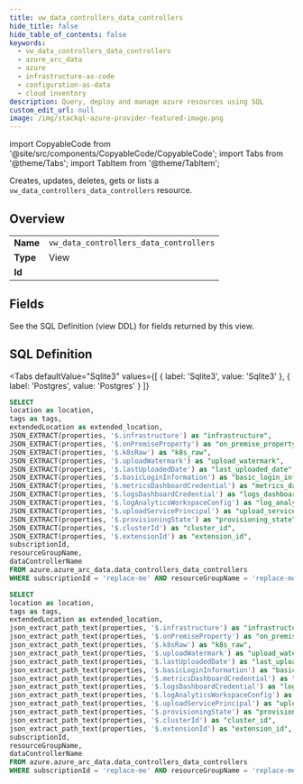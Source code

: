 ```yaml
--- 
title: vw_data_controllers_data_controllers
hide_title: false
hide_table_of_contents: false
keywords:
  - vw_data_controllers_data_controllers
  - azure_arc_data
  - azure
  - infrastructure-as-code
  - configuration-as-data
  - cloud inventory
description: Query, deploy and manage azure resources using SQL
custom_edit_url: null
image: /img/stackql-azure-provider-featured-image.png
---
```


import CopyableCode from '@site/src/components/CopyableCode/CopyableCode';
import Tabs from '@theme/Tabs';
import TabItem from '@theme/TabItem';

Creates, updates, deletes, gets or lists a <code>vw_data_controllers_data_controllers</code> resource.

## Overview
<table><tbody>
<tr><td><b>Name</b></td><td><code>vw_data_controllers_data_controllers</code></td></tr>
<tr><td><b>Type</b></td><td>View</td></tr>
<tr><td><b>Id</b></td><td><CopyableCode code="azure.azure_arc_data.vw_data_controllers_data_controllers" /></td></tr>
</tbody></table>

## Fields

See the SQL Definition (view DDL) for fields returned by this view.

## SQL Definition

<Tabs
defaultValue="Sqlite3"
values={[
{ label: 'Sqlite3', value: 'Sqlite3' },
{ label: 'Postgres', value: 'Postgres' }
]}
>
<TabItem value="Sqlite3">

```sql
SELECT
location as location,
tags as tags,
extendedLocation as extended_location,
JSON_EXTRACT(properties, '$.infrastructure') as "infrastructure",
JSON_EXTRACT(properties, '$.onPremiseProperty') as "on_premise_property",
JSON_EXTRACT(properties, '$.k8sRaw') as "k8s_raw",
JSON_EXTRACT(properties, '$.uploadWatermark') as "upload_watermark",
JSON_EXTRACT(properties, '$.lastUploadedDate') as "last_uploaded_date",
JSON_EXTRACT(properties, '$.basicLoginInformation') as "basic_login_information",
JSON_EXTRACT(properties, '$.metricsDashboardCredential') as "metrics_dashboard_credential",
JSON_EXTRACT(properties, '$.logsDashboardCredential') as "logs_dashboard_credential",
JSON_EXTRACT(properties, '$.logAnalyticsWorkspaceConfig') as "log_analytics_workspace_config",
JSON_EXTRACT(properties, '$.uploadServicePrincipal') as "upload_service_principal",
JSON_EXTRACT(properties, '$.provisioningState') as "provisioning_state",
JSON_EXTRACT(properties, '$.clusterId') as "cluster_id",
JSON_EXTRACT(properties, '$.extensionId') as "extension_id",
subscriptionId,
resourceGroupName,
dataControllerName
FROM azure.azure_arc_data.data_controllers_data_controllers
WHERE subscriptionId = 'replace-me' AND resourceGroupName = 'replace-me' AND dataControllerName = 'replace-me';
```

</TabItem>
<TabItem value="Postgres">

```sql
SELECT
location as location,
tags as tags,
extendedLocation as extended_location,
json_extract_path_text(properties, '$.infrastructure') as "infrastructure",
json_extract_path_text(properties, '$.onPremiseProperty') as "on_premise_property",
json_extract_path_text(properties, '$.k8sRaw') as "k8s_raw",
json_extract_path_text(properties, '$.uploadWatermark') as "upload_watermark",
json_extract_path_text(properties, '$.lastUploadedDate') as "last_uploaded_date",
json_extract_path_text(properties, '$.basicLoginInformation') as "basic_login_information",
json_extract_path_text(properties, '$.metricsDashboardCredential') as "metrics_dashboard_credential",
json_extract_path_text(properties, '$.logsDashboardCredential') as "logs_dashboard_credential",
json_extract_path_text(properties, '$.logAnalyticsWorkspaceConfig') as "log_analytics_workspace_config",
json_extract_path_text(properties, '$.uploadServicePrincipal') as "upload_service_principal",
json_extract_path_text(properties, '$.provisioningState') as "provisioning_state",
json_extract_path_text(properties, '$.clusterId') as "cluster_id",
json_extract_path_text(properties, '$.extensionId') as "extension_id",
subscriptionId,
resourceGroupName,
dataControllerName
FROM azure.azure_arc_data.data_controllers_data_controllers
WHERE subscriptionId = 'replace-me' AND resourceGroupName = 'replace-me' AND dataControllerName = 'replace-me';
```

</TabItem>
</Tabs>
